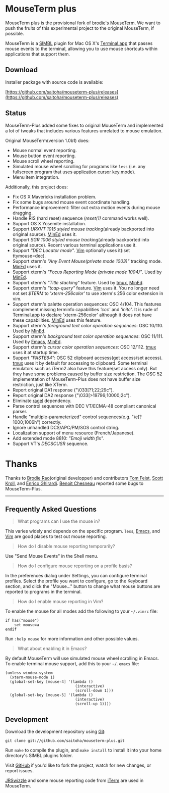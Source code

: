MouseTerm plus
==============

MouseTerm plus is the provisional fork of [brodie's MouseTerm][1].
We want to push the fruits of this experimental project to the original MouseTerm, if possible.

MouseTerm is a [SIMBL][2] plugin for Mac OS X's [Terminal.app][3] that
passes mouse events to the terminal, allowing you to use mouse
shortcuts within applications that support them.

[1]: https://bitheap.org/mouseterm
[2]: http://www.culater.net/software/SIMBL/SIMBL.php
[3]: http://www.apple.com/macosx/technology/unix.html

Download
--------

Installer package with source code is available:

[https://github.com/saitoha/mouseterm-plus/releases](https://github.com/saitoha/mouseterm-plus/releases)

Status
------

MouseTerm-Plus added some fixes to original MouseTerm and implemented a lot of tweaks
that includes various features unrelated to mouse emulation.

Original MouseTerm(version 1.0b1) does:

* Mouse normal event reporting.
* Mouse button event reporting.
* Mouse scroll wheel reporting.
* Simulated mouse wheel scrolling for programs like `less` (i.e. any
  fullscreen program that uses [application cursor key mode][4]).
* Menu item integration.

Additionally, this project does:

* Fix OS X Mavericks installation problem.
* Fix some bugs around mouse event coordinate handling.
* Performance improvement: filter out extra motion events during mouse dragging.
* Handle RIS (hard reset) sequence (*reset(1)* command works well).
* Support OS X Yosemite installation.
* Support *URXVT 1015 styled mouse tracking*(already backported into original source).
  [MinEd][5] uses it.
* Support *SGR 1006 styled mouse tracking*(already backported into original source).
  Recent various terminal applications use it.
* Support *"DEC Locator mode"*.
  [Vim][7] optionally uses it(:set ttymouse=dec).
* Support xterm's *"Any Event Mouse(private mode 1003)"* tracking mode.
  [MinEd][5] uses it.
* Support xterm's *"Focus Reporting Mode (private mode 1004)"*.
  Used by [MinEd][5].
* Support xterm's *"Title stacking"* feature.
  Used by [tmux][6], [MinEd][5].
* Support xterm's *"tcap-query"* feature.
  [Vim][7] uses it.
  You no longer need not set *$TERM* to *'xterm-256color'* to use xterm's 256 color extension in vim.
* Support xterm's palette operation sequences: OSC 4/104.
  This features complement missing terminfo capabilities *'ccc'* and *'initc'*.
  It is rude of Terminal.app to declare 'xterm-256color' although it does not have these capabilities.
  [MinEd][5] uses this feature.
* Support xterm's *foreground text color operation sequences*: OSC 10/110.
  Used by [MinEd][5].
* Support xterm's *background text color operation sequences*: OSC 11/111.
  Used by [Emacs][8], [MinEd][5].
* Support xterm's *cursor color operation sequences*: OSC 12/112.
  [tmux][6] uses it at startup time.
* Support *"PASTE64"*: OSC 52 clipboard accsess(get access/set access).
  [tmux][6] uses it by default for accessing to clipboard.
  Some terminal emulators such as iTerm2 also have this feature(set access only).
  But they have some problems caused by buffer size restriction.
  The OSC 52 implementation of MouseTerm-Plus does not have buffer size restriction, just like XTerm.
* Report original DA1 response ("\033\[?1;22;29c").
* Report original DA2 response ("\033\[>19796;10000;2c").
* Eliminate [ragel][9] dependency.
* Parse control sequences with DEC VT/ECMA-48 compliant canonical parser.
* Handle "multiple-parameterized" control sequences(e.g. "\e[?1000;1006h") correctly.
* Ignore unhandled DCS/APC/PM/SOS control string.
* Localization support of menu resource (French/Japanese).
* Add extended mode 8810: *"Emoji width fix"*.
* Support VT's *DECSCUSR* sequence.

[4]: http://the.earth.li/~sgtatham/putty/0.60/htmldoc/Chapter4.html#config-appcursor
[5]: http://towo.net/mined/
[6]: http://tmux.sourceforge.net/
[7]: http://www.vim.org/
[8]: http://www.gnu.org/software/emacs/
[9]: http://www.colm.net/open-source/ragel/


Thanks
======

Thanks to [Brodie Rao][10](original developper) and contributors [Tom Feist][11], [Scott Kroll][12], and [Enrico Ghirardi][13].
[Benoit Chesneau][14] reported some bugs to MouseTerm-Plus.

[10]: http://brodierao.com/
[11]: http://github.com/shabble
[12]: http://github.com/skroll
[13]: https://github.com/cHoco
[14]: https://github.com/benoitc


-------

Frequently Asked Questions
--------------------------

> What programs can I use the mouse in?

This varies widely and depends on the specific program. `less`,
[Emacs][15], and [Vim][16] are good places to test out mouse reporting.

> How do I disable mouse reporting temporarily?

Use "Send Mouse Events" in the Shell menu.

> How do I configure mouse reporting on a profile basis?

In the preferences dialog under Settings, you can configure terminal
profiles. Select the profile you want to configure, go to the Keyboard
section, and click the "Mouse..." button to change what mouse buttons
are reported to programs in the terminal.

> How do I enable mouse reporting in Vim?

To enable the mouse for all modes add the following to your `~/.vimrc`
file:

    if has("mouse")
        set mouse=a
    endif

Run `:help mouse` for more information and other possible values.

> What about enabling it in Emacs?

By default MouseTerm will use simulated mouse wheel scrolling in
Emacs. To enable terminal mouse support, add this to your `~/.emacs`
file:

    (unless window-system
      (xterm-mouse-mode 1)
      (global-set-key [mouse-4] '(lambda ()
                                   (interactive)
                                   (scroll-down 1)))
      (global-set-key [mouse-5] '(lambda ()
                                   (interactive)
                                   (scroll-up 1))))

[15]: http://www.gnu.org/software/emacs/
[16]: http://www.vim.org/


Development
-----------

Download the development repository using [Git][17]:

    git clone git://github.com/saitoha/mouseterm-plus.git

Run `make` to compile the plugin, and `make install` to install it
into your home directory's SIMBL plugins folder.

Visit [GitHub][18] if you'd like to fork the project, watch for new
changes, or report issues.

[JRSwizzle][19] and some mouse reporting code from [iTerm][20] are used
in MouseTerm.

[17]: http://git-scm.org/
[18]: http://github.com/saitoha/mouseterm-plus
[19]: https://github.com/rentzsch/jrswizzle
[20]: http://iterm.sourceforge.net/

